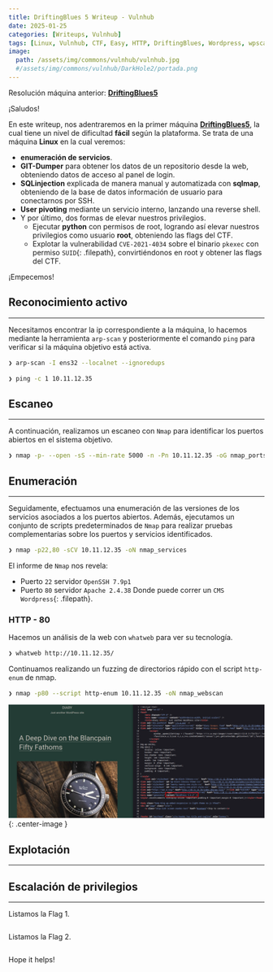 ```yaml
---
title: DriftingBlues 5 Writeup - Vulnhub
date: 2025-01-25
categories: [Writeups, Vulnhub]
tags: [Linux, Vulnhub, CTF, Easy, HTTP, DriftingBlues, Wordpress, wpscan, cewl, Hydra, wpscan]
image:
  path: /assets/img/commons/vulnhub/vulnhub.jpg
  #/assets/img/commons/vulnhub/DarkHole2/portada.png
---
```


Resolución máquina anterior: [**DriftingBlues5**](https://lvs3c.github.io/posts/DriftingBlues-5/)

¡Saludos!

En este writeup, nos adentraremos en la primer máquina [**DriftingBlues5**](https://www.vulnhub.com/entry/driftingblues-5,662/), la cual tiene un nivel de dificultad **fácil** según la plataforma. Se trata de una máquina **Linux** en la cual veremos:
- **enumeración de servicios**.
- **GIT-Dumper** para obtener los datos de un repositorio desde la web, obteniendo datos de acceso al panel de login.
- **SQLinjection** explicada de manera manual y automatizada con **sqlmap**, obteniendo de la base de datos información de usuario para conectarnos por SSH.
- **User pivoting** mediante un servicio interno, lanzando una reverse shell.
- Y por último, dos formas de elevar nuestros privilegios.
    - Ejecutar **python** con permisos de root, logrando así elevar nuestros privilegios como usuario **root**, obteniendo las flags del CTF.
    - Explotar la vulnerabilidad `CVE-2021-4034` sobre el binario `pkexec` con permiso `SUID`{: .filepath}, convirtiéndonos en root y obtener las flags del CTF.

¡Empecemos!

## Reconocimiento activo

---

Necesitamos encontrar la ip correspondiente a la máquina, lo hacemos mediante la herramienta `arp-scan` y posteriormente el comando `ping` para verificar si la máquina objetivo está activa.

```bash
❯ arp-scan -I ens32 --localnet --ignoredups
```

```bash
❯ ping -c 1 10.11.12.35
```

## Escaneo

---

A continuación, realizamos un escaneo con `Nmap` para identificar los puertos abiertos en el sistema objetivo.

```bash
❯ nmap -p- --open -sS --min-rate 5000 -n -Pn 10.11.12.35 -oG nmap_ports
```

## Enumeración

---

Seguidamente, efectuamos una enumeración de las versiones de los servicios asociados a los puertos abiertos. Además, ejecutamos un conjunto de scripts predeterminados de `Nmap` para realizar pruebas complementarias sobre los puertos y servicios identificados.

```bash
❯ nmap -p22,80 -sCV 10.11.12.35 -oN nmap_services

```

El informe de `Nmap` nos revela:
- Puerto `22` servidor `OpenSSH 7.9p1`
- Puerto `80` servidor `Apache 2.4.38` Donde puede correr un `CMS Wordpress`{: .filepath}.


### HTTP - 80

Hacemos un análisis de la web con `whatweb` para ver su tecnología.

```bash
❯ whatweb http://10.11.12.35/
```

Continuamos realizando un fuzzing de directorios rápido con el script `http-enum` de nmap.

```bash
❯ nmap -p80 --script http-enum 10.11.12.35 -oN nmap_webscan

```

![wordpress](/assets/img/commons/vulnhub/DriftingBlues5/wordpress.png){: .center-image }

## Explotación

---



## Escalación de privilegios

---

Listamos la Flag 1.

```bash

```

Listamos la Flag 2.

```bash

```

Hope it helps!